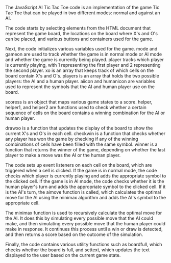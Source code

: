 The JavaScript AI Tic Tac Toe code is an implementation of the game Tic Tac Toe that can be played in two different modes: normal and against an AI.

The code starts by selecting elements from the HTML document that represent the game board, the locations on the board where X's and O's can be placed, and various buttons and containers used for the game.

Next, the code initializes various variables used for the game. mode and gameon are used to track whether the game is in normal mode or AI mode and whether the game is currently being played. player tracks which player is currently playing, with 1 representing the first player and 2 representing the second player. xo is an array that keeps track of which cells on the board contain X's and O's. players is an array that holds the two possible players: the AI and a human player. aiicon and humanicon are variables used to represent the symbols that the AI and human player use on the board.

scoress is an object that maps various game states to a score. helper, helper1, and helper2 are functions used to check whether a certain sequence of cells on the board contains a winning combination for the AI or human player.

drawxo is a function that updates the display of the board to show the current X's and O's in each cell. checkwin is a function that checks whether any player has won the game by checking if any of the winning combinations of cells have been filled with the same symbol. winner is a function that returns the winner of the game, depending on whether the last player to make a move was the AI or the human player.

The code sets up event listeners on each cell on the board, which are triggered when a cell is clicked. If the game is in normal mode, the code checks which player is currently playing and adds the appropriate symbol to the clicked cell. If the game is in AI mode, the code checks whether it is the human player's turn and adds the appropriate symbol to the clicked cell. If it is the AI's turn, the aimove function is called, which calculates the optimal move for the AI using the minimax algorithm and adds the AI's symbol to the appropriate cell.

The minimax function is used to recursively calculate the optimal move for the AI. It does this by simulating every possible move that the AI could make, and then simulating every possible move that the human player could make in response. It continues this process until a win or draw is detected, and then returns a score based on the outcome of the simulation.

Finally, the code contains various utility functions such as boardfull, which checks whether the board is full, and settext, which updates the text displayed to the user based on the current game state.
